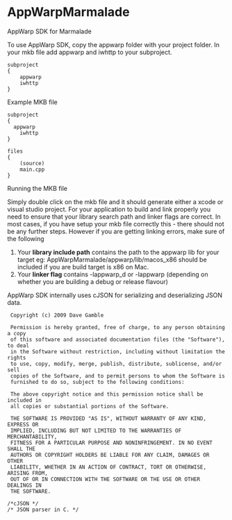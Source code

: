 AppWarpMarmalade
==========

AppWarp SDK for Marmalade

To use AppWarp SDK, copy the appwarp folder with your project folder. In your mkb file add appwarp and iwhttp to your subproject.

```
subproject
{
	appwarp
	iwhttp
}

```

Example MKB file

```
subproject
{
  appwarp
	iwhttp
}

files
{
	(source)
	main.cpp
}
```

Running the MKB file

Simply double click on the mkb file and it should generate either a xcode or visual studio project. For your application
to build and link properly you need to ensure that your library search path and linker flags are correct. In most cases, if 
you have setup your mkb file correctly this - there should not be any further steps. However if you are getting linking
errors, make sure of the following

1. Your **library include path** contains the path to the appwarp lib for your target eg: AppWarpMarmalade/appwarp/lib/macos_x86 should be included if you are build target is x86 on Mac.
2. Your **linker flag** contains -lappwarp_d or -lappwarp (depending on whether you are building a debug or release flavour)


AppWarp SDK internally uses cJSON for serializing and deserializing JSON data.

```
 Copyright (c) 2009 Dave Gamble

 Permission is hereby granted, free of charge, to any person obtaining a copy
 of this software and associated documentation files (the "Software"), to deal
 in the Software without restriction, including without limitation the rights
 to use, copy, modify, merge, publish, distribute, sublicense, and/or sell
 copies of the Software, and to permit persons to whom the Software is
 furnished to do so, subject to the following conditions:

 The above copyright notice and this permission notice shall be included in
 all copies or substantial portions of the Software.

 THE SOFTWARE IS PROVIDED "AS IS", WITHOUT WARRANTY OF ANY KIND, EXPRESS OR
 IMPLIED, INCLUDING BUT NOT LIMITED TO THE WARRANTIES OF MERCHANTABILITY,
 FITNESS FOR A PARTICULAR PURPOSE AND NONINFRINGEMENT. IN NO EVENT SHALL THE
 AUTHORS OR COPYRIGHT HOLDERS BE LIABLE FOR ANY CLAIM, DAMAGES OR OTHER
 LIABILITY, WHETHER IN AN ACTION OF CONTRACT, TORT OR OTHERWISE, ARISING FROM,
 OUT OF OR IN CONNECTION WITH THE SOFTWARE OR THE USE OR OTHER DEALINGS IN
 THE SOFTWARE.

/*cJSON */
/* JSON parser in C. */
```
